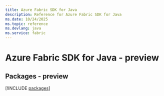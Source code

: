 ```yaml
---
title: Azure Fabric SDK for Java
description: Reference for Azure Fabric SDK for Java
ms.date: 10/24/2025
ms.topic: reference
ms.devlang: java
ms.service: fabric
---
```

# Azure Fabric SDK for Java - preview
## Packages - preview
[!INCLUDE [packages](fabric-index.md)]